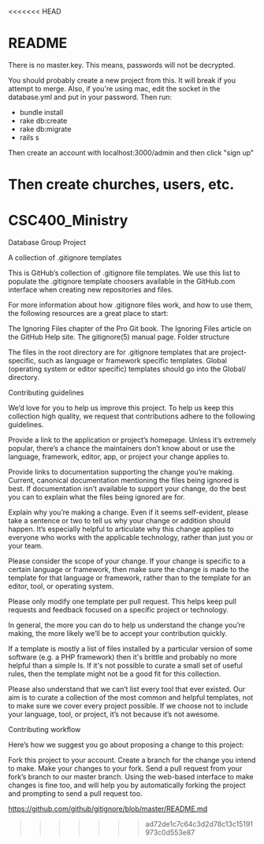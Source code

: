 <<<<<<< HEAD
# README
There is no master.key. This means, passwords will not be decrypted.

You should probably create a new project from this.
It will break if you attempt to merge. 
Also, if you're using mac, edit the socket in the database.yml
and put in your password. Then run:
* bundle install
* rake db:create
* rake db:migrate
* rails s

Then create an account with
localhost:3000/admin and then click "sign up"

Then create churches, users, etc. 
=======
# CSC400_Ministry
Database Group Project

A collection of .gitignore templates

This is GitHub’s collection of .gitignore file templates. We use this list to populate the .gitignore template choosers available in the GitHub.com interface when creating new repositories and files.

For more information about how .gitignore files work, and how to use them, the following resources are a great place to start:

The Ignoring Files chapter of the Pro Git book.
The Ignoring Files article on the GitHub Help site.
The gitignore(5) manual page.
Folder structure

The files in the root directory are for .gitignore templates that are project-specific, such as language or framework specific templates. Global (operating system or editor specific) templates should go into the Global/ directory.

Contributing guidelines

We’d love for you to help us improve this project. To help us keep this collection high quality, we request that contributions adhere to the following guidelines.

Provide a link to the application or project’s homepage. Unless it’s extremely popular, there’s a chance the maintainers don’t know about or use the language, framework, editor, app, or project your change applies to.

Provide links to documentation supporting the change you’re making. Current, canonical documentation mentioning the files being ignored is best. If documentation isn’t available to support your change, do the best you can to explain what the files being ignored are for.

Explain why you’re making a change. Even if it seems self-evident, please take a sentence or two to tell us why your change or addition should happen. It’s especially helpful to articulate why this change applies to everyone who works with the applicable technology, rather than just you or your team.

Please consider the scope of your change. If your change is specific to a certain language or framework, then make sure the change is made to the template for that language or framework, rather than to the template for an editor, tool, or operating system.

Please only modify one template per pull request. This helps keep pull requests and feedback focused on a specific project or technology.

In general, the more you can do to help us understand the change you’re making, the more likely we’ll be to accept your contribution quickly.

If a template is mostly a list of files installed by a particular version of some software (e.g. a PHP framework) then it's brittle and probably no more helpful than a simple ls. If it's not possible to curate a small set of useful rules, then the template might not be a good fit for this collection.

Please also understand that we can’t list every tool that ever existed. Our aim is to curate a collection of the most common and helpful templates, not to make sure we cover every project possible. If we choose not to include your language, tool, or project, it’s not because it’s not awesome.

Contributing workflow

Here’s how we suggest you go about proposing a change to this project:

Fork this project to your account.
Create a branch for the change you intend to make.
Make your changes to your fork.
Send a pull request from your fork’s branch to our master branch.
Using the web-based interface to make changes is fine too, and will help you by automatically forking the project and prompting to send a pull request too.

https://github.com/github/gitignore/blob/master/README.md
>>>>>>> ad72de1c7c64c3d2d78c13c15191973c0d553e87
